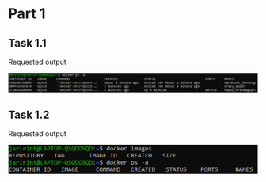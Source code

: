 # Part 1

## Task 1.1

Requested output 

![alt text](https://github.com/JariRintaaho/DevOps-with-Docker-HY/blob/main/Part1/Fig_1_1.PNG)

## Task 1.2

Requested output 

![alt text](https://github.com/JariRintaaho/DevOps-with-Docker-HY/blob/main/Part1/Fig_1_2.PNG)
